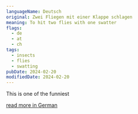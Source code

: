 ```yaml
---
languageName: Deutsch
original: Zwei Fliegen mit einer Klappe schlagen
meaning: To hit two flies with one swatter
flags:
  - de
  - at
  - ch
tags:
  - insects
  - flies
  - swatting
pubDate: 2024-02-20
modifiedDate: 2024-02-20
---
```


This is one of the funniest

[read more in German](https://de.pons.com/p/wissensecke/phrasen-und-wendungen/zwei-fliegen-mit-einer-klappe-schlagen)
